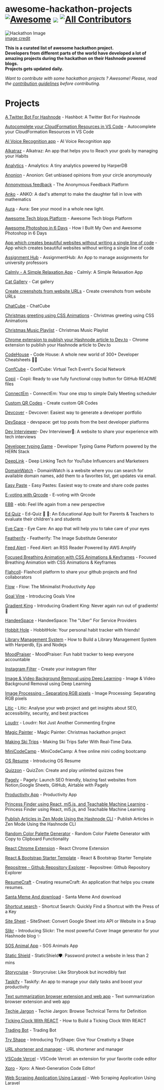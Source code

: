 # awesome-hackathon-projects [![Awesome](https://cdn.rawgit.com/sindresorhus/awesome/d7305f38d29fed78fa85652e3a63e154dd8e8829/media/badge.svg)](https://github.com/sindresorhus/awesome) ![](https://img.shields.io/badge/olanetsoft-approved-brightgreen.svg) [![All Contributors](https://img.shields.io/badge/all_contributors-1-orange.svg?style=flat-square)](#contributors-)

![Hackathon Image](https://media.istockphoto.com/vectors/hackathlon-vector-illustration-tiny-programmers-competition-person-vector-id1189873851?k=6&m=1189873851&s=612x612&w=0&h=UQVDWFobVXHtcIy_1O7JUEjEodpYRFsaid6H-2Bhrbc=)<br/>
[image credit](https://www.google.com/url?sa=i&url=https%3A%2F%2Fwww.istockphoto.com%2Fillustrations%2Fhackathon&psig=AOvVaw0DHshJpx-IrIcbZTln7rqF&ust=1609679264778000&source=images&cd=vfe&ved=0CA0QjhxqFwoTCJDt-tyo_e0CFQAAAAAdAAAAABAD)

  <p>
    <b>
      This is a curated list of awesome hackathon project.<br/>
      Developers from different parts of the world have developed a lot of amazing projects during the hackathon on their Hashnode powered blogs.<br/>
      Projects gets updated daily.
    </b>
  </p>
  <p>
    <i>
      Want to contribute with some hackathon projects ? Awesome! Please, read the <a href="contributing.md">contribution guidelines</a> before contributing.
    </i>
  </p>
  
# Projects
  
  [A Twitter Bot For Hashnode](https://blog.yuvv.xyz/hashbot-a-twitter-bot-for-hashnode-articles-christmashackathon) - Hashbot: A Twitter Bot For Hashnode
  
  [Autocomplete your CloudFormation Resources in VS Code](https://dannys.cloud/autocomplete-cloudformation-resources-vs-code) - Autocomplete your CloudFormation Resources in VS Code

  [AI Voice Recognition app](https://savio.xyz/code-a-hackathon-winning-ai-voice-recognition-app-complete-setup) - AI Voice Recognition app

  [Alkatraz](https://trendster.hashnode.dev/alkatraz-an-app-that-helps-you-to-reach-your-goals-by-managing-your-habits-harperdb-hackathon) - Alkatraz: An app that helps you to Reach your goals by managing your Habits

  [Analytics](https://blog.amalshaji.com/amalytics-a-tiny-analytics-powered-by-harperdb) - Amalytics: A tiny analytics powered by HarperDB
  
  [Anonion](https://prasanna-rkumar.hashnode.dev/anonion-get-unbiased-opinions-from-your-circle-anonymously) - Anonion: Get unbiased opinions from your circle anonymously

  [Annonymous feedback](https://unclebigbay.com/introducing-the-anonymous-feedback-platform-powered-by-the-chern-stack) - The Anonymous Feedback Platform

  [Anko](https://blog.greenroots.info/anko-a-dads-attempt-to-make-the-daughter-fall-in-love-with-mathematics-cklkz9dic013qgos18evgd9cz) - ANKO: A dad's attempt to make the daughter fall in love with mathematics

  [Aura](https://blog.abhinavrajesh.xyz/introducing-aura-see-your-mood-in-a-whole-new-light) - Aura: See your mood in a whole new light.

  [Awesome Tech blogs Platform](https://denic.hashnode.dev/awesome-tech-blogs-platform) - Awesome Tech blogs Platform
  
  [Awesome Photoshop in 6 Days](https://emmorais.hashnode.dev/edite-your-new-photoshop) - How I Built My Own and Awesome Photoshop in 6 Days

  [App which creates beautiful websites without writing a single line of code](https://articles.hashnode.dev/create-an-app-which-creates-beautiful-websites-without-writing-a-single-line-of-code-christmas-hackathon-project?guid=e4d7c4b2-b168-43fd-b619-4423518c5f87&deviceId=bef14081-b14b-4211-bc33-50811d08577b) - App which creates beautiful websites without writing a single line of code

  [Assignment Hub](https://hellosagar.hashnode.dev/assignmenthub-an-app-to-manage-assignments-for-university-professors-aws-amplify-hackathon) - AssignmentHub: An App to manage assignments for university professors
  
  [Calmly - A Simple Relaxation App](https://geeky-chakri.hashnode.dev/calmly-christmas-hackathon-project-1) - Calmly: A Simple Relaxation App
  
  [Cat Gallery](https://movi.hashnode.dev/my-first-react-project-hashnodes-hackathon-ckjciiawx0dwqkus1ajnvbdev) - Cat gallery
  
  [Create creenshots from website URLs](https://sanvi.hashnode.dev/code-an-app-that-will-take-screenshots-from-website-urls) - Create creenshots from website URLs
  
  [ChatCube](https://avneesh0612.hashnode.dev/how-i-built-chatcube-with-nextjs-tailwindcss-clerk-and-firebase-and-a-walkthrough-of-the-app) - ChatCube

  [Christmas greeting using CSS Animations](https://coderwhodreams.hashnode.dev/learn-how-to-build-christmas-greeting-using-css-animations) - Christmas greeting using CSS Animations
  
  [Christmas Music Playlist](https://brookcodez.hashnode.dev/christmas-music-playlist-christmas-hackathon-project) - Christmas Music Playlist
  
  [Chrome extension to publish your Hashnode article to Dev.to](https://crunchcrunch.me/chrome-extension-to-publish-your-hashnode-article-to-devto) - Chrome extension to publish your Hashnode article to Dev.to

  [CodeHouse](https://savio.xyz/introducing-code-house-a-whole-new-world-of-300-developer-cheatsheets) - Code House: A whole new world of 300+ Developer Cheatsheets 👨‍💻

  [ConfCube](https://yogeshyadav.hashnode.dev/confcube-virtual-tech-events-social-network) - ConfCube: Virtual Tech Event's Social Network

  [Copii](https://lalit2005.hashnode.dev/copii) - Copii: Ready to use fully functional copy button for GitHub README files

  [ConnectEm](https://piyushsinha.tech/connectem-your-one-stop-to-simple-daily-meeting-scheduler) - ConnectEm: Your one stop to simple Daily Meeting scheduler
  
  [Custom QR Codes](https://divyaxavier.hashnode.dev/code-an-app-that-could-create-custom-qr-codes-for-free-my-christmas-hackathon-project) - Create custom QR Codes
  
  [Devcover](https://blog.jrgarciadev.com/devcover-easiest-way-to-generate-a-developer-portfolio) - Devcover: Easiest way to generate a developer portfolio

  [DevSpace](https://blog.rutikwankhade.dev/devspace-get-top-posts-from-the-best-developer-platforms) - devspace: get top posts from the best developer platforms

  [Dev Interviewer](https://brayanarrieta.hashnode.dev/introducing-dev-interviewer-a-website-to-share-your-experience-with-tech-interviews)- Dev Interviewer🍾: A website to share your experience with tech interviews

  [Developer typing Game](https://unclebigbay.com/introducing-developer-typing-game-platform-powered-by-the-hern-stack) - Developer Typing Game Platform powered by the HERN Stack

  [DeepLink](https://blog.hrithwik.me/i-created-a-deep-linking-tech-for-youtube-influencers-and-marketeers) - Deep Linking Tech for YouTube Influencers and Marketeers

  [DomainWatch](https://blog.zack.computer/challenging-myself-to-make-a-product-in-72-hours-with-clerk-redwood) - DomainWatch is a website where you can search for available domain names, add them to a favorites list, get updates via email.
  
  [Easy Paste](https://blog.usman-s.me/introducing-easy-pastes-easiest-way-to-create-and-share-code-pastes) - Easy Pastes: Easiest way to create and share code pastes

  [E-voting with Qrcode](https://tijan.hashnode.dev/e-voting-with-qrcode) - E-voting with Qrcode
  
  [EBB](https://liyasthomas.hashnode.dev/ebb-feel-life-again-from-a-new-perspective-ckk5ac73708f6hls10uoj1nc5) - ebb: Feel life again from a new perspective

  [Ed Quiz](https://yuvaraj.hashnode.dev/introducing-ed-quiz-an-educational-app-built-for-parents-and-teachers-to-evaluate-their-childrens-and-students) - Ed-Quiz 🥳 🎊: An Educational App built for Parents & Teachers to evaluate their children's and students

  [Eye Care](https://siddhigate.hashnode.dev/eye-care-an-app-that-will-help-you-to-take-care-of-your-eyes) - Eye Care: An app that will help you to take care of your eyes

  [Featherify](https://adityamitra.hashnode.dev/featherify-the-image-substitute-generator) - Featherify: The Image Substitute Generator

  [Feed Alert](https://abdessamad.hashnode.dev/feed-alert) - Feed Alert: an RSS Reader Powered by AWS Amplify
  
  [Focused Breathing Animation with CSS Animations & Keyframes](https://shannoncrabill.hashnode.dev/building-a-focused-breathing-animation-with-css-animations-and-keyframes-ckjev8kfv0142g3s11ihlffo7) - Focused Breathing Animation with CSS Animations & Keyframes
  
  [Flahcoll](https://mbosnjak.hashnode.dev/flashcoll-platform-to-share-your-github-projects-and-find-collaborators)- Flashcoll platform to share your github projects and find collaborators

  [Flow](https://geeky-chakri.hashnode.dev/introducing-flow-the-minimalist-productivity-app) - Flow: The Minimalist Productivity App

  [Goal Vine](https://yuvaraj.hashnode.dev/introducing-goals-vine-tracks-your-goals-and-reminds-you-to-convert-them-into-reality) - Introducing Goals Vine

  [Gradient King](https://savio.xyz/introducing-gradient-king-never-again-run-out-of-gradients) - Introducing Gradient King: Never again run out of gradients! 🌈

  [HandeeSpace](https://notesbypaul.hashnode.dev/introducing-handeespace-the-uber-for-service-providers) - HandeeSpace: The "Uber" For Service Providers

  [Hobbit Hole](https://under-engineered.hashnode.dev/hobbithole-your-personal-habit-tracker-with-friends) - HobbitHole: Your personal habit tracker with friends!

  [Library Management System](https://blog.idrisolubisi.com/how-to-build-a-library-management-system-with-harperdb-ejs-and-nodejs) - How to Build a Library Management System with Harperdb, Ejs and Nodejs

  [MoodPraiser](https://candys.page/moodpraiser-fun-habit-tracker-to-keep-everyone-accountable) - MoodPraiser: Fun habit tracker to keep everyone accountable

  [Instagram Filter](https://bashwoman.com/make-your-first-instagram-filter?guid=88ebd93d-9807-478a-941d-15816a860006&deviceId=bef14081-b14b-4211-bc33-50811d08577b) - Create your instagram filter
  
  [Image & Video Background Removal using Deep Learning](https://nisargkapkar.hashnode.dev/image-and-video-background-removal-using-deep-learning) - Image & Video Background Removal using Deep Learning
  
  [Image Processing - Separating RGB pixels](https://msameeruddin.hashnode.dev/image-processing-separating-rgb-pixels) - Image Processing: Separating RGB pixels

  [Litic](https://learn.techseo.blog/litic) - Litic: Analyse your web project and get insights about SEO, accessibility, security, and best practices

  [Loudrr](https://logeekal.hashnode.dev/introducing-loudrr-not-just-another-commenting-engine) - Loudrr: Not Just Another Commenting Engine

  [Magic Painter](https://codeadrian.hashnode.dev/magic-painter-christmas-hackathon-project) - Magic Painter: Christmas hackathon project

  [Making Ski Trips](https://jmh.hashnode.dev/making-ski-trips-safer-with-real-time-data) - Making Ski Trips Safer With Real-Time Data.

  [MiniCodeCamp](https://geeky-chakri.hashnode.dev/introducing-minicodecamp-a-free-online-mini-coding-bootcamp) - MiniCodeCamp: A free online mini coding bootcamp

  [OS Resume](https://vishwajeetraj11.hashnode.dev/introducing-os-resume-oversimplified-resume-builder) - Introducing OS Resume

  [Quizzon](https://rohitjakhar.hashnode.dev/quizzon-harperdb-hackathon) - QuizZon: Create and play unlimited quizzes free

  [Pagely](https://lalit2005.hashnode.dev/pagely) - Pagely: Launch SEO friendly, blazing fast websites from Notion,Google Sheets, GitHub, Airtable with Pagely
  
  [Productivity App](https://blog.rutikwankhade.dev/how-i-built-my-own-productivity-app) - Productivity App
  
  [Princess Finder using React, ml5.js, and Teachable Machine Learning](https://blog.greenroots.info/princess-finder-using-react-ml5js-and-teachable-machine-learning-ckj8288ch03gew7s1ht1u3pmu) - Princess Finder using React, ml5.js, and Teachable Machine Learning
  
  [Publish Articles in Zen Mode Using the Hashnode CLI](https://osi.codes/publish-articles-in-zen-mode-using-the-hashnode-cli) - Publish Articles in Zen Mode Using the Hashnode CLI

  [Random Color Palette Generator](https://yogeshchavan.hashnode.dev/random-color-palette-generator-with-copy-to-clipboard-functionality) - Random Color Palette Generator with Copy to Clipboard Functionality
  
  [React Chrome Extension](https://milan090.hashnode.dev/how-i-made-a-react-chrome-extension-that-made-browsing-faster) - React Chrome Extension
  
  [React & Bootstrap Starter Template](https://chrisdev.hashnode.dev/react-and-bootstrap-starter-template) - React & Bootstrap Starter Template
  
  [Repositree - Github Repository Explorer](https://saudchougle.hashnode.dev/repositree-github-repository-explorer) - Repositree: Github Repository Explorer

  [ResumeCraft](https://codevickk.hashnode.dev/creating-resumecraft-an-application-that-helps-you-create-resumes-ckjescfzx00u4h4s12n38azuk) - Creating resumeCraft: An application that helps you create resumes.
  
  [Santa Meme And download](https://harshilparmar.hashnode.dev/create-santa-meme-and-download) - Santa Meme And download
  
  [Shortcut search](https://blog.alyssaholland.me/keyboard-shortcut-search) - Shortcut Search: Quickly Find a Shortcut with the Press of a Key
  
  [Site Sheet](https://blog.gauravtewari.xyz/sitesheet-convert-google-sheet-into-api-or-website-in-a-snap) - SiteSheet: Convert Google Sheet into API or Website in a Snap
  
  [Slikr](https://townhall.hashnode.com/[https://savio.xyz/introducing-slickr-the-most-powerful-cover-image-generator-for-your-hashnode-blog]) - Introducing Slickr: The most powerful Cover Image generator for your Hashnode blog ✨️

  [SOS Animal App](https://yuridevat.hashnode.dev/sos-animals-hackathon-project) - SOS Animals App

  [Static Shield](https://lalit2005.hashnode.dev/staticshield) - StaticShield🛡: Password protect a website in less than 2 mins

  [Storycruise](https://aditya.hashnode.dev/storycruise-like-storybook-but-incredibly-fast-ckkb9ljbf06p6vas10kav5o0d) - Storycruise: Like Storybook but incredibly fast

  [Taskify](https://vaibhav2002.hashnode.dev/taskify-an-app-to-manage-your-daily-tasks-and-boost-your-productivity-harperdb-hackathon) - Taskify: An app to manage your daily tasks and boost your productivity
  
  [Text summarization browser extension and web app](https://manan.hashnode.dev/nuggets-text-summary) - Text summarization browser extension and web app

  [Techie Jargon](https://blog.oshogunle.com/techie-jargon-browse-technical-terms-for-definition-cklo1jv4x03608us12yta227b) - Techie Jargon: Browse Technical Terms for Definition

  [Ticking Clock With REACT](https://blog.idrisolubisi.com/how-to-build-a-ticking-clock-with-react-1) - How to Build a Ticking Clock With REACT

  [Trading Bot](https://lo-victoria.com/how-i-built-my-first-trading-bot-for-hashnodes-hackathon) - Trading Bot

  [Try Shape](https://blog.greenroots.info/introducing-tryshape-give-your-creativity-a-shape) - Introducing TryShape: Give Your Creativity a Shape

  [URL shortener and manager](https://hieudien.hashnode.dev/url-shortener-and-manager-with-clerk-x-nextjs-x-tailwindcss) - URL shortener and manager

  [VSCode Vercel](https://frenco.hashnode.dev/vscode-vercel-an-extension-for-your-favorite-code-editor) - VSCode Vercel: an extension for your favorite code editor

  [Xpro](https://hardikk2002.hashnode.dev/how-i-made-xpro-a-next-generation-code-editor) - Xpro: A Next-Generation Code Editor! 
  
  [Web Scraping Application Using Laravel](https://folafola.hashnode.dev/creating-a-web-scraping-application-using-laravel?guid=c4aa1761-c7aa-459c-9c6b-00e80f2110db&deviceId=bef14081-b14b-4211-bc33-50811d08577b) - Web Scraping Application Using Laravel
 
